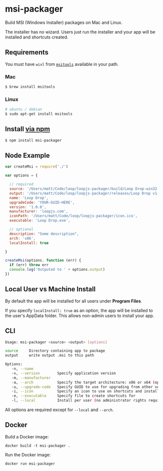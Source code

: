 msi-packager
===

Build MSI (Windows Installer) packages on Mac and Linux.

The installer has no wizard. Users just run the installer and your app will be installed and shortcuts created.

## Requirements

You must have `wixl` from [`msitools`](https://wiki.gnome.org/msitools) available in your path.

### Mac

```bash
$ brew install msitools
```

### Linux

```bash
# ubuntu / debian
$ sudo apt-get install msitools
```

## Install [via npm](https://www.npmjs.com/package/msi-packager)

```bash
$ npm install msi-packager
```

## Node Example

```js
var createMsi = require('./')

var options = {

  // required
  source: '/Users/matt/Code/loop/loopjs-packager/build/Loop Drop-win32',
  output: '/Users/matt/Code/loop/loopjs-packager/releases/Loop Drop v1.0.0.msi',
  name: 'Loop Drop',
  upgradeCode: 'YOUR-GUID-HERE',
  version: '1.0.0',
  manufacturer: 'loopjs.com',
  iconPath: '/Users/matt/Code/loop/loopjs-packager/icon.ico',
  executable: 'Loop Drop.exe',

  // optional
  description: "Some description",
  arch: 'x86',
  localInstall: true

}

createMsi(options, function (err) {
  if (err) throw err
  console.log('Outputed to ' + options.output)
})
```

## Local User vs Machine Install

By default the app will be installed for all users under **Program Files**.

If you specify `localInstall: true` as an option, the app will be installed to the user's AppData folder. This allows non-admin users to install your app. 

## CLI

```bash
Usage: msi-packager <source> <output> [options]

source     Directory containing app to package
output     write output .msi to this path

Options:
   -n, --name           
   -v, --version        Specify application version
   -m, --manufacturer   
   -a, --arch           Specify the target architecture: x86 or x64 (optional)
   -u, --upgrade-code   Specify GUID to use for upgrading from other versions
   -i, --icon           Specify an icon to use on shortcuts and installer
   -e, --executable     Specify file to create shortcuts for
   -l, --local          Install per user (no administrator rights required)
```

All options are required except for `--local` and `--arch`.

## Docker

Build a Docker image:

```
docker build -t msi-packager .
```

Run the Docker image:

```
docker run msi-packager
```
